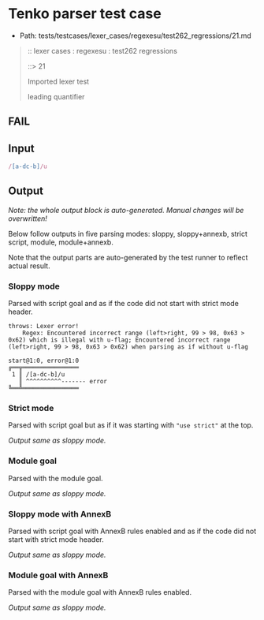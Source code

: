 # Tenko parser test case

- Path: tests/testcases/lexer_cases/regexesu/test262_regressions/21.md

> :: lexer cases : regexesu : test262 regressions
>
> ::> 21
>
> Imported lexer test
>
> leading quantifier

## FAIL

## Input

`````js
/[a-dc-b]/u
`````

## Output

_Note: the whole output block is auto-generated. Manual changes will be overwritten!_

Below follow outputs in five parsing modes: sloppy, sloppy+annexb, strict script, module, module+annexb.

Note that the output parts are auto-generated by the test runner to reflect actual result.

### Sloppy mode

Parsed with script goal and as if the code did not start with strict mode header.

`````
throws: Lexer error!
    Regex: Encountered incorrect range (left>right, 99 > 98, 0x63 > 0x62) which is illegal with u-flag; Encountered incorrect range (left>right, 99 > 98, 0x63 > 0x62) when parsing as if without u-flag

start@1:0, error@1:0
╔══╦════════════════
 1 ║ /[a-dc-b]/u
   ║ ^^^^^^^^^^------- error
╚══╩════════════════

`````

### Strict mode

Parsed with script goal but as if it was starting with `"use strict"` at the top.

_Output same as sloppy mode._

### Module goal

Parsed with the module goal.

_Output same as sloppy mode._

### Sloppy mode with AnnexB

Parsed with script goal with AnnexB rules enabled and as if the code did not start with strict mode header.

_Output same as sloppy mode._

### Module goal with AnnexB

Parsed with the module goal with AnnexB rules enabled.

_Output same as sloppy mode._
